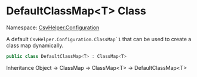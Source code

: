 # DefaultClassMap&lt;T&gt; Class

Namespace: [CsvHelper.Configuration](/api/CsvHelper.Configuration)

A default ``CsvHelper.Configuration.ClassMap`1`` that can be used to create a class map dynamically.

```cs
public class DefaultClassMap<T> : ClassMap<T>
```

Inheritance Object -> ClassMap -> ClassMap&lt;T&gt; -> DefaultClassMap&lt;T&gt;
